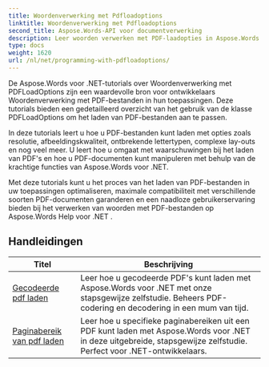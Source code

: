 ```yaml
---
title: Woordenverwerking met Pdfloadoptions
linktitle: Woordenverwerking met Pdfloadoptions
second_title: Aspose.Words-API voor documentverwerking
description: Leer woorden verwerken met PDF-laadopties in Aspose.Words voor .NET. Leer hoe u Word-documenten in PDF-indeling kunt laden en manipuleren met stapsgewijze zelfstudies en voorbeeldcode.
type: docs
weight: 1620
url: /nl/net/programming-with-pdfloadoptions/
---
```

De Aspose.Words voor .NET-tutorials over Woordenverwerking met PDFLoadOptions zijn een waardevolle bron voor ontwikkelaars Woordenverwerking met PDF-bestanden in hun toepassingen. Deze tutorials bieden een gedetailleerd overzicht van het gebruik van de klasse PDFLoadOptions om het laden van PDF-bestanden aan te passen.

In deze tutorials leert u hoe u PDF-bestanden kunt laden met opties zoals resolutie, afbeeldingskwaliteit, ontbrekende lettertypen, complexe lay-outs en nog veel meer. U leert hoe u omgaat met waarschuwingen bij het laden van PDF's en hoe u PDF-documenten kunt manipuleren met behulp van de krachtige functies van Aspose.Words voor .NET.

Met deze tutorials kunt u het proces van het laden van PDF-bestanden in uw toepassingen optimaliseren, maximale compatibiliteit met verschillende soorten PDF-documenten garanderen en een naadloze gebruikerservaring bieden bij het verwerken van woorden met PDF-bestanden op Aspose.Words Help voor .NET .

 ## Handleidingen
| Titel | Beschrijving |
| --- | --- |
| [Gecodeerde pdf laden](./load-encrypted-pdf/) | Leer hoe u gecodeerde PDF's kunt laden met Aspose.Words voor .NET met onze stapsgewijze zelfstudie. Beheers PDF-codering en decodering in een mum van tijd. |
| [Paginabereik van pdf laden](./load-page-range-of-pdf/) | Leer hoe u specifieke paginabereiken uit een PDF kunt laden met Aspose.Words voor .NET in deze uitgebreide, stapsgewijze zelfstudie. Perfect voor .NET-ontwikkelaars. |